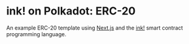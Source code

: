 # ink! on Polkadot: ERC-20
An example ERC-20 template using [Next.js](https://github.com/fleekxyz/nextjs-template) and the [ink!](https://use.ink/) smart contract programming language.

